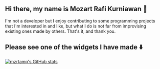 ## Hi there, my name is Mozart Rafi Kurniawan 👋

I'm not a developer but I enjoy contributing to some programming projects that I'm interested in and like, but what I do is not far from improvising existing ones made by others. That's it, and thank you.

## Please see one of the widgets I have made ⬇️

[![mzrtamp's GitHub stats](https://github-readme-stats.vercel.app/api?username=mzrtamp&show_icons=true&count_private=true&include_all_commits=true&custom_title=mzrtamp+GitHub+Stats&theme=tokyonight)](https://github.com/anuraghazra/github-readme-stats)
